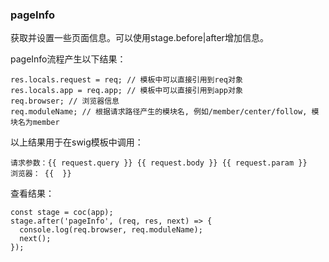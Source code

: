 ### pageInfo

获取并设置一些页面信息。可以使用stage.before|after增加信息。

pageInfo流程产生以下结果：

```
res.locals.request = req; // 模板中可以直接引用到req对象
res.locals.app = req.app; // 模板中可以直接引用到app对象
req.browser; // 浏览器信息
req.moduleName; // 根据请求路径产生的模块名, 例如/member/center/follow, 模块名为member
```

以上结果用于在swig模板中调用：
```
请求参数：{{ request.query }} {{ request.body }} {{ request.param }}
浏览器： {{  }}
```

查看结果：
```
const stage = coc(app);
stage.after('pageInfo', (req, res, next) => {
  console.log(req.browser, req.moduleName);
  next();
});
```

